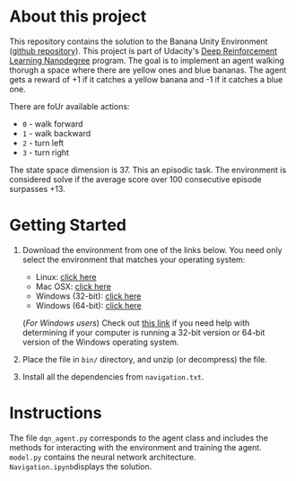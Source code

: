 # About this project

This repository contains the solution to the Banana Unity Environment ([github repository](https://github.com/Unity-Technologies/ml-agents)). This project is part of Udacity's [Deep Reinforcement Learning Nanodegree](https://www.udacity.com/course/deep-reinforcement-learning-nanodegree--nd893) program. The goal is to implement an agent walking thorugh a space where there are yellow ones and blue bananas. The agent gets a reward of +1 if it catches a yellow banana and -1 if it catches a blue one. 

There are foUr available actions:

- `0` - walk forward
- `1` - walk backward
- `2` - turn left
- `3` - turn right

The state space dimension is 37.  This an episodic task. The environment is considered solve if the average score over 100 consecutive episode surpasses +13. 



# Getting Started

1. Download the environment from one of the links below.  You need only select the environment that matches your operating system:

    - Linux: [click here](https://s3-us-west-1.amazonaws.com/udacity-drlnd/P1/Banana/Banana_Linux.zip)
    - Mac OSX: [click here](https://s3-us-west-1.amazonaws.com/udacity-drlnd/P1/Banana/Banana.app.zip)
    - Windows (32-bit): [click here](https://s3-us-west-1.amazonaws.com/udacity-drlnd/P1/Banana/Banana_Windows_x86.zip)
    - Windows (64-bit): [click here](https://s3-us-west-1.amazonaws.com/udacity-drlnd/P1/Banana/Banana_Windows_x86_64.zip)

    (_For Windows users_) Check out [this link](https://support.microsoft.com/en-us/help/827218/how-to-determine-whether-a-computer-is-running-a-32-bit-version-or-64) if you need help with determining if your computer is running a 32-bit version or 64-bit version of the Windows operating system.

2. Place the file in `bin/` directory, and unzip (or decompress) the file.

3. Install all the dependencies from `navigation.txt`.

# Instructions
The file `dqn_agent.py` corresponds to the agent class and includes the methods for interacting with the environment and training the agent. `model.py` contains the neural network architecture.   `Navigation.ipynb`displays the solution. 
